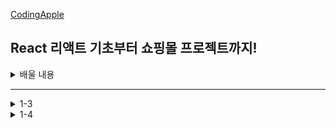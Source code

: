 [CodingApple](https://online.codingapple.com/course/react-basic/)

## React 리액트 기초부터 쇼핑몰 프로젝트까지!
<details>
<summary>배울 내용</summary>

    – class 문법없이 개발하는 2020스타일 easy-mode 리액트

    – 컴포넌트, Props, State를 이용한 웹앱 개발

    – 리액트로 HTML 모듈화해서 개발하는 법

    – JSX for 반복문, 이벤트 핸들러 등 어떻게 쓰는지 정확히 알려줌

    – 리액트 CLI로 프로젝트 생성, 관리, 빌드하는 법

    – Redux와 context API로 데이터 관리

    – Ajax 등으로 서버 API 요청하는법 (을 배울텐데 Ajax가 뭔지 모르니까 그것부터)

    – 라우터로 페이지 나누기

    – 리액트에서 CSS 스타일링 잘하는 법 (styled component, SASS)

    – import/destructuring/arrow function 등 필요한 ES6 문법들

    – 스마트폰에 설치가능한 Progressive Web App으로 리액트사이트 발행하기

    – (포트폴리오 자랑용) github pages를 이용해 사이트 발행

</details>

-----

<details>
<summary>1-3</summary>

JSX를 이용해 HTML 페이지 제작해보는건 처음이겠죠

    - 리액트에서 class=""를 넣고 싶다면 className=""

    - 데이터바인딩 var data = '안녕하세요'; <div>{data}</div>

    - <div style = {{ color : 'blue', fontSize : '30px' }}>글씨</div>
      -> {속성명 : '속성값} 대쉬(-) 불가능, 붙여쓰고 앞글자를 대문자로 치환

</details>

<details>
<summary>1-4</summary>

중요한 데이터는 변수말고 리액트 state로 만들랬죠

    - state를 쓰는 이유
      -> 변수가 변경될 때 자동으로 관련된 HTML을 재렌더링되게 만들고 싶어서
      -> 수정사항이 자동으로 웹페이지에 스무스~하게 반영되게 만들고 싶어서

    - let [a, b] = useState('ㅇㅇㅇㅇ');
      -> a : 실제 저장할 데이터, b : 저장할 데이터를 변결시킬 함수
      -> 데이터바인딩 가능 <h3>{a}</h3> => <h3>ㅇㅇㅇㅇ<h3>
      -> Array, Object 가능 let [a, b] = useState(['ㅇㅇ', 'ㄴㄴ']);

</details>